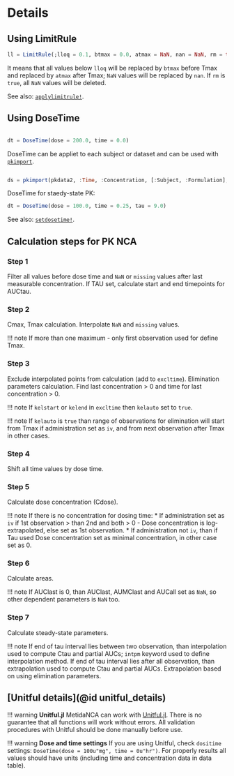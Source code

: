 # Details

## Using LimitRule

```julia
ll = LimitRule(;lloq = 0.1, btmax = 0.0, atmax = NaN, nan = NaN, rm = true)

```

It means that all values below `lloq` will be replaced by `btmax` before Tmax and replaced by `atmax` after Tmax; `NaN` values will be replaced by `nan`. If `rm` is `true`, all `NaN` values will be deleted. 


See also: [`applylimitrule!`](@ref).

## Using DoseTime

```julia

dt = DoseTime(dose = 200.0, time = 0.0)

```

DoseTime can be appliet to each subject or dataset and can be used with [`pkimport`](@ref).  


```julia

ds = pkimport(pkdata2, :Time, :Concentration, [:Subject, :Formulation]; dosetime = dt)

```

DoseTime for staedy-state PK:

```julia
dt = DoseTime(dose = 100.0, time = 0.25, tau = 9.0)
```

See also: [`setdosetime!`](@ref).


## Calculation steps for PK NCA

### Step 1

Filter all values before dose time and `NaN` or `missing` values after last measurable concentration.
If TAU set, calculate start and end timepoints for AUCtau.

### Step 2

Cmax, Tmax calculation. Interpolate `NaN` and `missing` values.

!!! note
    If more than one maximum - only first observation used for define Tmax.

### Step 3

Exclude interpolated points from calculation (add to `excltime`). Elimination parameters calculation. Find last concentration > 0 and time for last concentration > 0.

!!! note
    If `kelstart` or `kelend` in `excltime` then `kelauto` set to `true`.


!!! note
    If `kelauto` is `true` than range of observations for elimination will start from Tmax if administration set as `iv`, and from next observation after Tmax in other cases.

### Step 4

Shift all time values by dose time.

### Step 5

Calculate dose concentration (Cdose).

!!! note
    If there is no concentration for dosing time:
    * If administration set as `iv` if 1st observation > than 2nd and both > 0 - Dose concentration is log-extrapolated, else set as 1st observation.
    * If administration not `iv`, than if Tau used  Dose concentration set as minimal concentration, in other case set as 0.  

### Step 6

Calculate areas.

!!! note
    If AUClast is 0, than AUClast, AUMClast and AUCall set as `NaN`, so other dependent parameters is `NaN` too.   

### Step 7

Calculate steady-state parameters.

!!! note
    If end of tau interval lies between two observation, than interpolation used to compute Ctau and partial AUCs; `intpm` keyword used to define interpolation method.
    If end of tau interval lies after all observation, than extrapolation used to compute Ctau and partial AUCs. Extrapolation based on using elimination parameters.


## [Unitful details](@id unitful_details)

!!! warning
  **Unitful.jl**
  MetidaNCA can work with [Unitful.jl](https://painterqubits.github.io/Unitful.jl/stable/).
  There is no guarantee that all functions will work without errors.
  All validation procedures with Unitful should be done manually before use.


!!! warning
  **Dose and time settings**
  If you are using Unitful, check `dositime` settings: `DoseTime(dose = 100u"mg", time = 0u"hr")`.
  For properly results all values should have units (including time and concentration data in data table).
